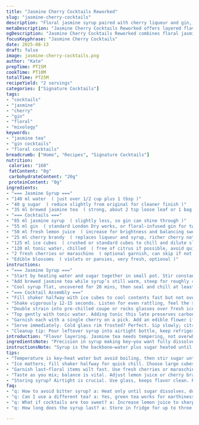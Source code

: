 ```yaml
---
title: "Jasmine Cherry Cocktails Reworked"
slug: "jasmine-cherry-cocktails"
description: "Floral jasmine syrup paired with cherry liqueur and gin, brightened with lemon juice and finished with tonic. Adjusted proportions for balance and subtle twist with cherry brandy replacing syrup. Small flower garnish optional but adds charm. Cold, crisp, and layered flavors that wake the palate. Syrup infused gently, not bitter. Shake hard for dilution control. Ice key for chill without watering down fast. Easy to store syrup; works beyond cocktails. Substitute notes for allergies and missing items."
metaDescription: "Jasmine Cherry Cocktails Reworked offers layered flavors of gin, cherry brandy, and floral notes through jasmine syrup for an elevated drinking experience."
ogDescription: "Jasmine Cherry Cocktails Reworked combines floral jasmine syrup, gin, and cherry brandy with hints of lemon and tonic, resulting in invigorating layers."
focusKeyphrase: "Jasmine Cherry Cocktails"
date: 2025-08-13
draft: false
image: jasmine-cherry-cocktails.png
author: "Kate"
prepTime: PT15M
cookTime: PT10M
totalTime: PT25M
recipeYield: "2 servings"
categories: ["Signature Cocktails"]
tags:
- "cocktails"
- "jasmine"
- "cherry"
- "gin"
- "floral"
- "mixology"
keywords:
- "jasmine tea"
- "gin cocktails"
- "floral cocktails"
breadcrumb: ["Home", "Recipes", "Signature Cocktails"]
nutrition: 
 calories: "160"
 fatContent: "0g"
 carbohydrateContent: "20g"
 proteinContent: "0g"
ingredients:
- "=== Jasmine Syrup ==="
- "140 ml water  ( just over 1/2 cup plus 1 tbsp )"
- "40 g sugar  ( reduce slightly from original for cleaner finish )"
- "35 ml brewed jasmine tea  ( strong, about 2 tsp loose leaf or 1 bag infused 4 mins )"
- "=== Cocktails ==="
- "85 ml jasmine syrup  ( slightly less, so gin can shine through )"
- "55 ml gin  ( standard London Dry works, or floral-infused gin for twist )"
- "50 ml fresh lemon juice  ( increase for brightness and balancing sweetness )"
- "25 ml cherry brandy  ( replaces liqueur and syrup, richer cherry note )"
- "125 ml ice cubes  ( crushed or standard cubes to chill and dilute slowly )"
- "120 ml tonic water, chilled  ( free of citrus if possible, avoid quick carbonation loss )"
- "2 fresh cherries or maraschino  ( optional garnish, can skip if not handy )"
- "Edible blossoms  ( violets or pansies, very fresh, optional )"
instructions:
- "=== Jasmine Syrup ==="
- "Start by heating water and sugar together in small pot. Stir constantly; no grainy sugar left behind. Once sugar dissolves entirely and syrup becomes translucent, kill heat right away to avoid caramelizing. This step crucial—too hot, aroma evaporates; too long, bitterness creeps in."
- "Add brewed jasmine tea while syrup’s still warm, steep for roughly 4-5 minutes. You want scent, not tannin-bitter punch—watch that infusion time, too long and it sours. Strain immediately through fine mesh, press lightly to extract essence, discard leaves or bag."
- "Cool syrup flat, uncovered for 20 mins, then seal and chill at least 1 hour before use. Cold syrup mixes better with spirits; no clumps or slick residue."
- "=== Cocktail Assembly ==="
- "Fill shaker halfway with ice cubes to cool contents fast but not over-dilute. Add jasmine syrup, gin, lemon juice, and cherry brandy. Seal shaker tight."
- "Shake vigorously 12-15 seconds. Listen for even rattling, feel the shaker chill quickly, slight frost indicates ideal dilution. Stop shaking if condensation thickens—too long leads to flat taste and watery finish."
- "Double strain into pre-chilled coupe or rocks glasses over fresh ice if preferred. Slow and steady pour avoids breakage and keeps clarity."
- "Top gently with tonic water. Adding tonic this late preserves carbonation and layers fizz atop cocktail – no mixing, just teasing integration."
- "Garnish each with a single cherry on a pick. Add an edible flower if using. Never toss garnish in early—floral notes fade fast in ice and spirit."
- "Serve immediately. Cold glass rim frosted? Perfect. Sip slowly; citrus brightness will hit first, then jasmine’s subtle floral warmth fades to cherry’s sweet warmth."
- "Cleanup tip: Pour leftover syrup into airtight bottle, keep refrigerated up to 3 weeks—great for tea, desserts, or drizzle."
introduction: "Flavor layering. Jasmine tea needs tempering, not overwhelming. Sugar melting into warm water until glossy, like glass. Infuse, strain—don’t overdraw bitterness. Syrup sets the stage. Spirits chosen sharp but smooth. Gin dry but floral if possible. Cherry brandy swapped in because liqueurs sometimes too sweet, syrup too cloying combined. Lemon juice crank-up acidity to lift. Ice quenches heat, cools fast. Shake hard, taper off before frost to avoid watering down. Tonic last-minute, and gentle pour hold fizz fragile. Garnish says it’s special but edible flowers rarely last long, best fresh used straight to plate or drink rim. Store syrup cold, use beyond drinks for layers of jasmine, floral, citrus across desserts. Substitutions? Green or white tea solo, cherry juice with splash of vodka, lemon saved for lime or grapefruit, ice crushed for bold chill or cubes for slow melt. Watch texture and timing; syrup clarity speaks volumes for balance. All said — hands-on, quick, smart balance in every sip."
ingredientsNote: "Precision in syrup making key—you want fully dissolved sugar, no crystals left to ruin mouthfeel. Jasmine tea brewed medium strength, not too dark, gentle floral aroma; oversteeping brings bitterness and muddles flavor. Can swap jasmine tea with green tea for earthier touch or white tea for lighter aromatics. Sugar amount tweaked down to prevent syrup turning syrupy sweet, which dulls gin nuances. Cherry brandy introduces complex cherry flavor, better than plain liqueur or just syrup because it brings a woody depth and punch along with cherry notes. Lemon juice fresh, always fresh—no bottled substitutes unless nothing around. Tonic water: pick ones not heavily citrus-infused or low carbonation to maintain crackle. Ice crucial: fresh, odor-free, large cubes melt slower, crushed ice dilutes faster but chills quicker. For garnish: genuine maraschino cherries or fresh dark sweet cherries work better than neon jars. Edible flowers optional but maintain fridge life max 1 day or they wilt and shape fades fast. Store syrup in glass bottles if possible to avoid plastic flavors transferring."
instructionsNote: "Syrup is the backbone—water plus sugar heated until sugar disappears completely; watch for shimmer on surface, subtle bubbles, then off heat. Adding tea hot but not scalding ethanol via syrup necessary—allow 4-5 minutes infusion max, strain through fine mesh ASAP to prevent bitterness. Cool uncovered to avoid slimy condensation buildup, then seal. Shaking technique matters; vigorous motion ensures mixing and chilling but do not overdo or you dilute blow out flavors; listen for tight rattle not slushy drum. Double strain keeps cocktail clear, catching shards or bits of ice. Tonic added last retains carbonation and layering—avoid pouring tonic then shaking again or fizz disappears. Glass: Chilled glasses help keep final cocktail from warming fast. Garnish with cherry or flower last—floral wilts quickly in cold alcohol or ice. Store leftover syrup in cold fridge, glass bottle if possible, to last weeks; taste before reuse in case sediment or fermentation starts. Substitutions? Green or white tea changes floral profile; cherry juice plus vodka with dash of cherry bitters if no cherry brandy at hand; lemon to lime can freshen bouquet. Ice size influences dilution rate; adapt shaking time accordingly."
tips:
- "Temperature is key—heat water but avoid boiling, then stir sugar until dissolved; no grains left. Opt for loose leaf tea; control steeping to prevent bitterness while extracting aroma."
- "Ice matters; fill shaker halfway for quick chill. Choose large cubes or crushed; big for slow dilution, crushed for fast cooling. Freeze odor-free to avoid off-flavors in cocktails."
- "Garnish last—floral items wilt fast. Use fresh cherries or maraschino on pick; edible flowers bring charm, but need freshness. Toss in there, don't mix in early, they've got fragile flavors."
- "Taste as you mix; balance is vital. Adjust lemon juice or cherry brandy for personal preference. If syrup feels thick, dilute with a splash of water to lighten texture and flavor."
- "Storing syrup? Airtight is crucial. Use glass, keeps flavor clean. Refrigerate; check before use, if visible layers appear or separation, toss. It’s better to be safe than sorry."
faq:
- "q: How to avoid bitter syrup? a: Heat only until sugar dissolves, don’t over steep tea; four minutes max. Watch heat—too long changes flavor."
- "q: Can I use a different tea? a: Yes, green tea works for earthiness. White tea offers lighter aroma. Be careful with steeping time; bitterness can creep in fast."
- "q: What if cocktails are too sweet? a: Increase lemon juice to sharpen flavor. Cherry brandy can add depth, go light on it first, adjust to taste."
- "q: How long does the syrup last? a: Store in fridge for up to three weeks. Glass bottles work better, avoid plastic to keep flavors clean. Inspect before use."

---
```

